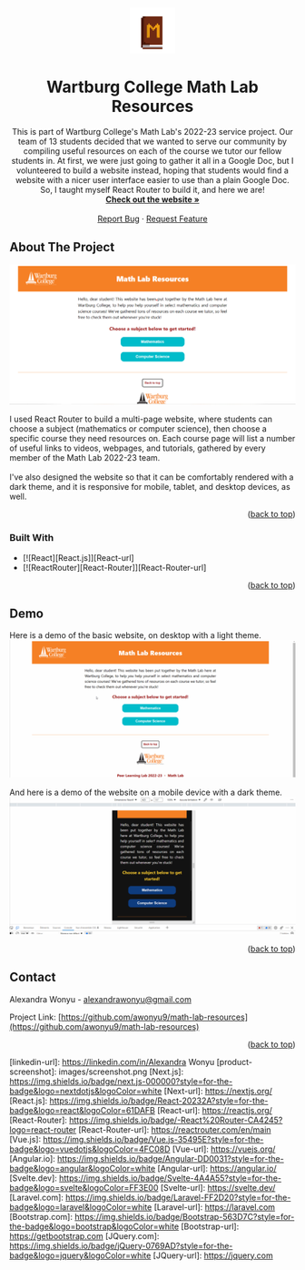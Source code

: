 <!-- Improved compatibility of back to top link: See: https://github.com/othneildrew/Best-README-Template/pull/73 -->
<a name="readme-top"></a>
<!--
*** Thanks for checking out the Best-README-Template. If you have a suggestion
*** that would make this better, please fork the repo and create a pull request
*** or simply open an issue with the tag "enhancement".
*** Don't forget to give the project a star!
*** Thanks again! Now go create something AMAZING! :D
-->



<!-- PROJECT SHIELDS -->
<!--
*** I'm using markdown "reference style" links for readability.
*** Reference links are enclosed in brackets [ ] instead of parentheses ( ).
*** See the bottom of this document for the declaration of the reference variables
*** for contributors-url, forks-url, etc. This is an optional, concise syntax you may use.
*** https://www.markdownguide.org/basic-syntax/#reference-style-links
-->
<!-- [![Contributors][contributors-shield]][contributors-url]
[![Forks][forks-shield]][forks-url]
[![Stargazers][stars-shield]][stars-url]
[![Issues][issues-shield]][issues-url]
[![MIT License][license-shield]][license-url]
[![LinkedIn][linkedin-shield]][linkedin-url] -->



<!-- PROJECT LOGO -->
<br />
<div align="center">
  <a href="https://github.com/awonyu9/math-lab-resources">
    <img src="./src/assets/icons/book.png" alt="Logo" width="80" height="80">
  </a>

<h1 align="center">Wartburg College Math Lab Resources</h1>

  <p align="center">
    This is part of Wartburg College's Math Lab's 2022-23 service project. Our team of 13 students decided that we wanted to serve our community by compiling useful resources on each of the course we tutor our fellow students in. At first, we were just going to gather it all in a Google Doc, but I volunteered to build a website instead, hoping that students would find a website with a nicer user interface easier to use than a plain Google Doc. So, I taught myself React Router to build it, and here we are!
    <br />
    <a href="https://awonyu9.github.io/math-lab-resources"><strong>Check out the website »</strong></a>
    <br />
    <br />
    <a href="https://github.com/awonyu9/math-lab-resources/issues">Report Bug</a>
    ·
    <a href="https://github.com/awonyu9/math-lab-resources/issues">Request Feature</a>
  </p>
</div>

<!-- ABOUT THE PROJECT -->
## About The Project

<img src="./readme-assets/homepage.png" alt="Screenshot of homepage">

I used React Router to build a multi-page website, where students can choose a subject (mathematics or computer science), then choose a specific course they need resources on. Each course page will list a number of useful links to videos, webpages, and tutorials, gathered by every member of the Math Lab 2022-23 team.
<br />
<br />
I've also designed the website so that it can be comfortably rendered with a dark theme, and it is responsive for mobile, tablet, and desktop devices, as well.

<p align="right">(<a href="#readme-top">back to top</a>)</p>


### Built With

* [![React][React.js]][React-url]
* [![ReactRouter][React-Router]][React-Router-url]

<p align="right">(<a href="#readme-top">back to top</a>)</p>


## Demo

Here is a demo of the basic website, on desktop with a light theme.
<img src="./readme-assets/walkthrough.gif" alt="Walkthrough video" />

And here is a demo of the website on a mobile device with a dark theme.
<img src="./readme-assets/walkthrough-mobile-dark.gif" alt="Walkthrough video" />

<p align="right">(<a href="#readme-top">back to top</a>)</p>

<!-- CONTACT -->
## Contact

Alexandra Wonyu - alexandrawonyu@gmail.com

Project Link: [https://github.com/awonyu9/math-lab-resources](https://github.com/awonyu9/math-lab-resources)

<p align="right">(<a href="#readme-top">back to top</a>)</p>



<!-- MARKDOWN LINKS & IMAGES -->
<!-- https://www.markdownguide.org/basic-syntax/#reference-style-links -->
[contributors-shield]: https://img.shields.io/github/contributors/awonyu9/math-lab-resources.svg?style=for-the-badge
[contributors-url]: https://github.com/awonyu9/math-lab-resources/graphs/contributors
[forks-shield]: https://img.shields.io/github/forks/awonyu9/math-lab-resources.svg?style=for-the-badge
[forks-url]: https://github.com/awonyu9/math-lab-resources/network/members
[stars-shield]: https://img.shields.io/github/stars/awonyu9/math-lab-resources.svg?style=for-the-badge
[stars-url]: https://github.com/awonyu9/math-lab-resources/stargazers
[issues-shield]: https://img.shields.io/github/issues/awonyu9/math-lab-resources.svg?style=for-the-badge
[issues-url]: https://github.com/awonyu9/math-lab-resources/issues
[license-shield]: https://img.shields.io/github/license/awonyu9/math-lab-resources.svg?style=for-the-badge
[license-url]: https://github.com/awonyu9/math-lab-resources/blob/master/LICENSE.txt
[linkedin-shield]: https://img.shields.io/badge/-LinkedIn-black.svg?style=for-the-badge&logo=linkedin&colorB=555
[linkedin-url]: https://linkedin.com/in/Alexandra Wonyu
[product-screenshot]: images/screenshot.png
[Next.js]: https://img.shields.io/badge/next.js-000000?style=for-the-badge&logo=nextdotjs&logoColor=white
[Next-url]: https://nextjs.org/
[React.js]: https://img.shields.io/badge/React-20232A?style=for-the-badge&logo=react&logoColor=61DAFB
[React-url]: https://reactjs.org/
[React-Router]: https://img.shields.io/badge/-React%20Router-CA4245?logo=react-router
[React-Router-url]: https://reactrouter.com/en/main
[Vue.js]: https://img.shields.io/badge/Vue.js-35495E?style=for-the-badge&logo=vuedotjs&logoColor=4FC08D
[Vue-url]: https://vuejs.org/
[Angular.io]: https://img.shields.io/badge/Angular-DD0031?style=for-the-badge&logo=angular&logoColor=white
[Angular-url]: https://angular.io/
[Svelte.dev]: https://img.shields.io/badge/Svelte-4A4A55?style=for-the-badge&logo=svelte&logoColor=FF3E00
[Svelte-url]: https://svelte.dev/
[Laravel.com]: https://img.shields.io/badge/Laravel-FF2D20?style=for-the-badge&logo=laravel&logoColor=white
[Laravel-url]: https://laravel.com
[Bootstrap.com]: https://img.shields.io/badge/Bootstrap-563D7C?style=for-the-badge&logo=bootstrap&logoColor=white
[Bootstrap-url]: https://getbootstrap.com
[JQuery.com]: https://img.shields.io/badge/jQuery-0769AD?style=for-the-badge&logo=jquery&logoColor=white
[JQuery-url]: https://jquery.com 